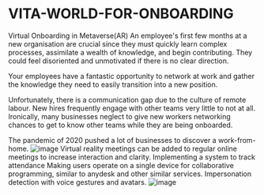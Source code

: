 # VITA-WORLD-FOR-ONBOARDING
Virtual Onboarding in Metaverse(AR) 
An employee's first few months at a new organisation are crucial since they must quickly learn complex processes, assimilate a wealth of knowledge, and begin contributing. They could feel disoriented and unmotivated if there is no clear direction.

Your employees have a fantastic opportunity to network at work and gather the knowledge they need to easily transition into a new position.

Unfortunately, there is a communication gap due to the culture of remote labour. New hires frequently engage with other teams very little to not at all. Ironically, many businesses neglect to give new workers networking chances to get to know other teams while they are being onboarded.

The pandemic of 2020 pushed a lot of businesses to discover a work-from-home.
![image](https://github.com/pragati1110/VITA-WORLD-FOR-ONBOARDING/assets/81950996/d5d595ba-9b5e-4f8a-8615-f0bdef2750c2)
Virtual reality meetings can be added to regular online meetings to      increase interaction and clarity.
Implementing a system to track attendance
Making users operate on a single device for collaborative programming, similar to anydesk and other similar services. 
Impersonation detection with voice gestures and avatars.
![image](https://github.com/pragati1110/VITA-WORLD-FOR-ONBOARDING/assets/81950996/4c22845e-0285-460d-8433-007c036cfb5e)


